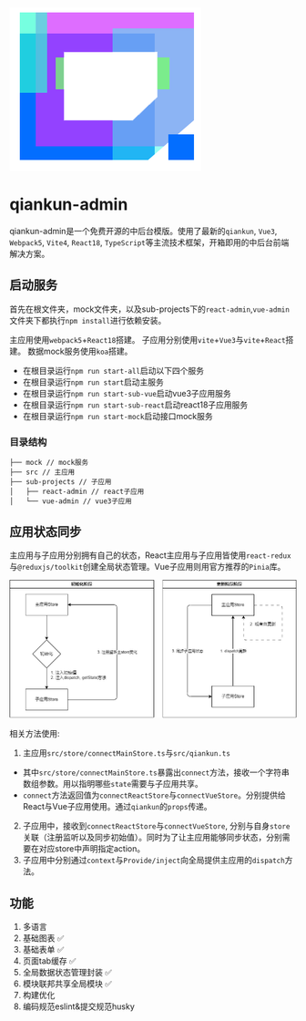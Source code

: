 ![logo](./src/assets/images/logo.png)
# qiankun-admin

qiankun-admin是一个免费开源的中后台模版。使用了最新的`qiankun`, `Vue3`, `Webpack5`, `Vite4`, `React18`, `TypeScript`等主流技术框架，开箱即用的中后台前端解决方案。

## 启动服务

首先在根文件夹，mock文件夹，以及sub-projects下的`react-admin`,`vue-admin`文件夹下都执行`npm install`进行依赖安装。

主应用使用`webpack5`+`React18`搭建。
子应用分别使用`vite`+`Vue3`与`vite`+`React`搭建。
数据mock服务使用`koa`搭建。

- 在根目录运行`npm run start-all`启动以下四个服务
- 在根目录运行`npm run start`启动主服务
- 在根目录运行`npm run start-sub-vue`启动vue3子应用服务
- 在根目录运行`npm run start-sub-react`启动react18子应用服务
- 在根目录运行`npm run start-mock`启动接口mock服务

### 目录结构

```txt
├── mock // mock服务
├── src // 主应用
├── sub-projects // 子应用
│   ├── react-admin // react子应用
│   └── vue-admin // vue3子应用
```

## 应用状态同步

主应用与子应用分别拥有自己的状态，React主应用与子应用皆使用`react-redux`与`@reduxjs/toolkit`创建全局状态管理。Vue子应用则用官方推荐的`Pinia`库。

![状态流转图示](./src/assets/images/class/global-store.drawio.png)

相关方法使用:
1. 主应用`src/store/connectMainStore.ts`与`src/qiankun.ts`
  - 其中`src/store/connectMainStore.ts`暴露出`connect`方法，接收一个字符串数组参数。用以指明哪些`state`需要与子应用共享。
  - `connect`方法返回值为`connectReactStore`与`connectVueStore`。分别提供给React与Vue子应用使用。通过`qiankun`的`props`传递。
2. 子应用中，接收到`connectReactStore`与`connectVueStore`, 分别与自身`store`关联（注册监听以及同步初始值）。同时为了让主应用能够同步状态，分别需要在对应store中声明指定action。
3. 子应用中分别通过`context`与`Provide/inject`向全局提供主应用的`dispatch`方法。

## 功能

1. 多语言
3. 基础图表 ✅
4. 基础表单 ✅
5. 页面tab缓存 ✅
6. 全局数据状态管理封装 ✅
7. 模块联邦共享全局模块 ✅
8. 构建优化
9. 编码规范eslint&提交规范husky
